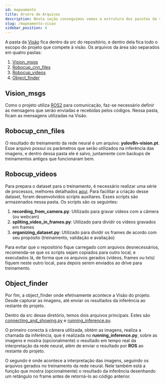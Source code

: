 ```yaml
---
id: mapeamento
title: Árvore de Arquivos
description: Nesta seção conseguimos vemos a estrutura dos pacotes da visão
slug: /mapeamento-visao
sidebar_position: 4
---
```


A pasta da [Visão](https://github.com/edromufu/edromufu/tree/master/src/vision) fica dentro da src do repositório, e dentro dela fica todo o escopo do projeto que compete à visão. Os arquivos da área são separados em quatro pastas:

1. [Vision_msgs](https://github.com/edromufu/edromufu/tree/master/src/vision/vision_msgs)
2. [Robocup_cnn_files](https://github.com/edromufu/edromufu/tree/vision/YOLOv8/src/vision/robocup_cnn_files)
3. [Robocup_videos](https://github.com/edromufu/edromufu/tree/master/src/vision/robocup_videos)
4. [Object_finder](https://github.com/edromufu/edromufu/tree/vision/YOLOv8/src/vision/object_finder)

## Vision_msgs

Como o projeto utiliza [ROS2](https://www.ros.org/) para comunicação, faz-se necessário definir as mensagens que serão enviadas e recebidas pelos códigos. Nessa pasta, ficam as mensagens utilizadas na Visão.

## Robocup_cnn_files

O resultado do treinamento da rede neural é um arquivo: **yolov8n-vision.pt**. Esse arquivo possui os parâmetros que serão utilizados na inferência das imagens, e dentro dessa pasta ele é salvo, juntamente com backups de treinamentos antigos que funcionaram bem.

## Robocup_videos

Para prepara o dataset para o treinamento, é necessário realizar uma série de processos, melhores detalhados [aqui](./training/introducao.md). Para facilitar a criação desse dataset, foram desenvolvidos scripts auxiliares. Esses scripts são armazenados nessa pasta. Os scripts são os seguintes:

1. **recording_from_camera.py**: Utilizado para gravar vídeos com a câmera (ou webcam)
2. **spliting_video_in_frames.py**: Utilizado para dividir os vídeos gravados em frames
3. **organizing_dataset.py**: Utilizado para dividir os frames de acordo com seu propósito (treinamento, validação e avaliação)


Para evitar que o repositório fique carregado com arquivos desnecessários, recomenda-se que os scripts sejam copiados para outro local, e executados lá, de forma que os arquivos gerados (vídeos, frames ou txts) fiquem neste outro local, para depois serem enviados ao drive para treinamento.

## Object_finder

Por fim, a object_finder onde efetivamente acontece a Visão do projeto. Desde capturar as imagens, até enviar os resultados da inferência ao restante do projeto.

Dentro da src desse diretório, temos dois arquivos principais. Estes são [connecting_and_showing.py](https://github.com/edromufu/edromufu/blob/master/src/vision/object_finder/object_finder/connecting_and_showing.py) e [running_inference.py](https://github.com/edromufu/edromufu/blob/master/src/vision/object_finder/object_finder/running_inference.py).

O primeiro conecta à câmera utilizada, obtém as imagens, realiza a chamada da inferência, que é realizada no **running_inference.py**, sobre as imagens e mostra (opcionalmente) o resultado em tempo real da interpretação da rede neural, além de enviar o resultado por **ROS** ao restante do projeto.

O segundo é onde acontece a interpretação das imagens, seguindo os arquivos gerados no treinamento da rede neural. Nele também está a função que mostra (opcionalmente) o resultado da inferência desenhando um retângulo no frame antes de retorná-lo ao código anterior.
